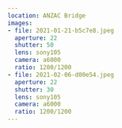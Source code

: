 ```yaml
---
location: ANZAC Bridge
images:
- file: 2021-01-21-b5c7e8.jpeg
  aperture: 22
  shutter: 50
  lens: sony105
  camera: a6000
  ratio: 1200/1200
- file: 2021-02-06-d00e54.jpeg
  aperture: 22
  shutter: 30
  lens: sony105
  camera: a6000
  ratio: 1200/1200
---
```

